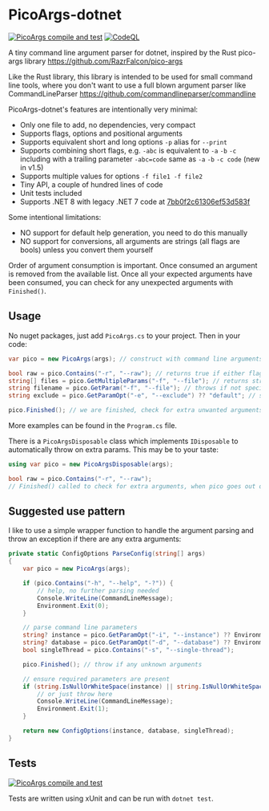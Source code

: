 # PicoArgs-dotnet

[![PicoArgs compile and test](https://github.com/lookbusy1344/PicoArgs-dotnet/actions/workflows/test.yml/badge.svg)](https://github.com/lookbusy1344/PicoArgs-dotnet/actions/workflows/test.yml)
[![CodeQL](https://github.com/lookbusy1344/PicoArgs-dotnet/actions/workflows/github-code-scanning/codeql/badge.svg)](https://github.com/lookbusy1344/PicoArgs-dotnet/actions/workflows/github-code-scanning/codeql)

A tiny command line argument parser for dotnet, inspired by the Rust pico-args library https://github.com/RazrFalcon/pico-args

Like the Rust library, this library is intended to be used for small command line tools, where you don't want to use a full blown argument parser like CommandLineParser https://github.com/commandlineparser/commandline

PicoArgs-dotnet's features are intentionally very minimal:

- Only one file to add, no dependencies, very compact
- Supports flags, options and positional arguments
- Supports equivalent short and long options `-p` alias for `--print`
- Supports combining short flags, e.g. `-abc` is equivalent to `-a` `-b` `-c` including with a trailing parameter `-abc=code` same as `-a` `-b` `-c code` (new in v1.5)
- Supports multiple values for options `-f file1 -f file2`
- Tiny API, a couple of hundred lines of code
- Unit tests included
- Supports .NET 8 with legacy .NET 7 code at [7bb0f2c61306ef53d583f](https://github.com/lookbusy1344/PicoArgs-dotnet/tree/7bb0f2c61306ef53d583f77232e3cab49fd151ec)

Some intentional limitations:

- NO support for default help generation, you need to do this manually
- NO support for conversions, all arguments are strings (all flags are bools) unless you convert them yourself

Order of argument consumption is important. Once consumed an argument is removed from the available list. Once all your expected arguments have been consumed, you can check for any unexpected arguments with ```Finished()```.

## Usage
No nuget packages, just add ```PicoArgs.cs``` to your project. Then in your code:

```csharp
var pico = new PicoArgs(args); // construct with command line arguments string[]

bool raw = pico.Contains("-r", "--raw"); // returns true if either flag is present
string[] files = pico.GetMultipleParams("-f", "--file"); // returns string[] with zero length if none found
string filename = pico.GetParam("-f", "--file"); // throws if not specified
string exclude = pico.GetParamOpt("-e", "--exclude") ?? "default"; // specifying a default

pico.Finished(); // we are finished, check for extra unwanted arguments & throw is any are left over

```

More examples can be found in the ```Program.cs``` file.


There is a ```PicoArgsDisposable``` class which implements ```IDisposable``` to automatically throw on extra params. This may be to your taste:

```csharp
using var pico = new PicoArgsDisposable(args);

bool raw = pico.Contains("-r", "--raw");
// Finished() called to check for extra arguments, when pico goes out of scope
```

## Suggested use pattern

I like to use a simple wrapper function to handle the argument parsing and throw an exception if there are any extra arguments:

```csharp
private static ConfigOptions ParseConfig(string[] args)
{
    var pico = new PicoArgs(args);

    if (pico.Contains("-h", "--help", "-?")) {
        // help, no further parsing needed
        Console.WriteLine(CommandLineMessage);
        Environment.Exit(0);
    }

    // parse command line parameters
    string? instance = pico.GetParamOpt("-i", "--instance") ?? Environment.GetEnvironmentVariable("INSTANCE");
    string? database = pico.GetParamOpt("-d", "--database") ?? Environment.GetEnvironmentVariable("DATABASE");
    bool singleThread = pico.Contains("-s", "--single-thread");

    pico.Finished(); // throw if any unknown arguments

    // ensure required parameters are present
    if (string.IsNullOrWhiteSpace(instance) || string.IsNullOrWhiteSpace(database)) {
        // or just throw here
        Console.WriteLine(CommandLineMessage);
        Environment.Exit(1);
    }

    return new ConfigOptions(instance, database, singleThread);
}
```

## Tests

[![PicoArgs compile and test](https://github.com/lookbusy1344/PicoArgs-dotnet/actions/workflows/test.yml/badge.svg)](https://github.com/lookbusy1344/PicoArgs-dotnet/actions/workflows/test.yml)

Tests are written using xUnit and can be run with `dotnet test`.
